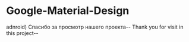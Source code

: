# Google-Material-Design
adnroid)
Спасибо за просмотр нашего проекта--
Thank you for visit in this project--
